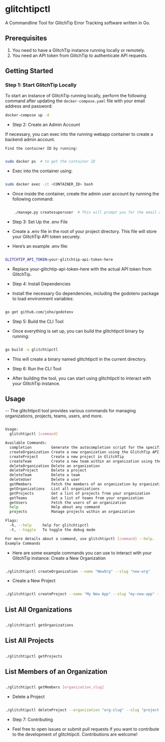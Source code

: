 # glitchtipctl

A Commandline Tool for GlitchTip Error Tracking software written in Go.

## Prerequisites

1. You need to have a GlitchTip instance running locally or remotely.
2. You need an API token from GlitchTip to authenticate API requests.

## Getting Started

### Step 1: Start GlitchTip Locally

To start an instance of GlitchTip running locally, perform the following command after updating the `docker-compose.yaml` file with your email address and password:

```bash
docker-compose up -d
```

- Step 2: Create an Admin Account

If necessary, you can exec into the running webapp container to create a backend admin account.

    Find the container ID by running:

```bash

sudo docker ps  # to get the container ID
```

- Exec into the container using:

```bash

sudo docker exec -it <CONTAINER_ID> bash
```

- Once inside the container, create the admin user account by running the following command:

```bash

    ./manage.py createsuperuser  # This will prompt you for the email address and password for the account
```

- Step 3: Set Up the .env File

- Create a .env file in the root of your project directory. This file will store your GlitchTip API token securely.

- Here’s an example .env file:

```bash

GLITCHTIP_API_TOKEN=your-glitchtip-api-token-here
```

- Replace your-glitchtip-api-token-here with the actual API token from GlitchTip.
- Step 4: Install Dependencies

- Install the necessary Go dependencies, including the godotenv package to load environment variables:

```bash

go get github.com/joho/godotenv

```
- Step 5: Build the CLI Tool

- Once everything is set up, you can build the glitchtipctl binary by running:

```bash

go build -o glitchtipctl
```
- This will create a binary named glitchtipctl in the current directory.
- Step 6: Run the CLI Tool

- After building the tool, you can start using glitchtipctl to interact with your GlitchTip instance.
## Usage

-- The glitchtipctl tool provides various commands for managing organizations, projects, teams, users, and more.

```bash

Usage:
  glitchtipctl [command]

Available Commands:
  completion         Generate the autocompletion script for the specified shell
  createOrganization Create a new organization using the GlitchTip API
  createProject      Create a new project in GlitchTip
  createTeam         Create a new team within an organization using the GlitchTip API
  deleteOrganization Delete an organization
  deleteProject      Delete a project
  deleteTeam         Delete a team
  deleteUser         Delete a user
  getMembers         Fetch the members of an organization by organizational slug
  getOrganizations   List all organizations
  getProjects        Get a list of projects from your organization
  getTeams           Get a list of teams from your organization
  getUsers           Fetch the users of an organization
  help               Help about any command
  projects           Manage projects within an organization

Flags:
  -h, --help     help for glitchtipctl
  -t, --toggle   To toggle the debug mode

For more details about a command, use glitchtipctl [command] --help.
Example Commands
```
- Here are some example commands you can use to interact with your GlitchTip instance:
Create a New Organization

```bash

./glitchtipctl createOrganization --name "NewOrg" --slug "new-org"
````
- Create a New Project

```bash

./glitchtipctl createProject --name "My New App" --slug "my-new-app" --organization "org-slug" --team "team-slug" --platform "react"
```

## List All Organizations

```bash

./glitchtipctl getOrganizations
```
## List All Projects

```bash

./glitchtipctl getProjects
```
## List Members of an Organization

```bash

./glitchtipctl getMembers [organization_slug]
```
- Delete a Project

```bash

./glitchtipctl deleteProject --organization "org-slug" --slug "project-slug"

```
- Step 7: Contributing

- Feel free to open issues or submit pull requests if you want to contribute to the development of glitchtipctl. Contributions are welcome!